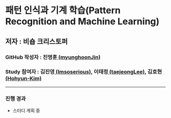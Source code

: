 # 패턴 인식과 기계 학습(Pattern Recognition and Machine Learning)

## 저자 : 비숍 크리스토퍼

### GitHub 작성자 : 진명훈[ (myunghoonJin)](https://github.com/myunghoonJin)
### Study 참여자 : 김진영[ (Imsoserious)](https://github.com/Imsoserious), 이태정[ (taejeongLee)](https://github.com/taejeongLee), 김호현[ (Hohyun-Kim)](https://github.com/Hohyun-Kim)

---
### 진행 경과
- 스터디 계획 중

